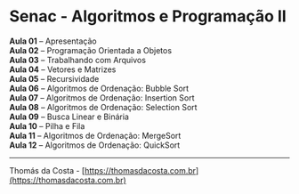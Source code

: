 # Senac - Algoritmos e Programação II

**Aula 01** – Apresentação<br/>
**Aula 02** – Programação Orientada a Objetos<br/>
**Aula 03** – Trabalhando com Arquivos<br/>
**Aula 04** – Vetores e Matrizes<br/>
**Aula 05** – Recursividade<br/>
**Aula 06** – Algoritmos de Ordenação: Bubble Sort<br/>
**Aula 07** – Algoritmos de Ordenação: Insertion Sort<br/>
**Aula 08** – Algoritmos de Ordenação: Selection Sort<br/>
**Aula 09** – Busca Linear e Binária<br/>
**Aula 10** – Pilha e Fila<br/>
**Aula 11** – Algoritmos de Ordenação: MergeSort<br/>
**Aula 12** – Algoritmos de Ordenação: QuickSort<br/>


---

Thomás da Costa - [https://thomasdacosta.com.br](https://thomasdacosta.com.br)
